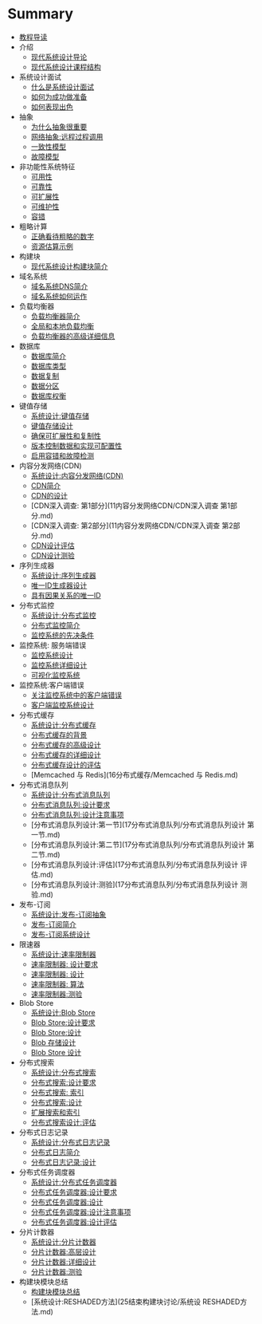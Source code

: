 # Summary

* [教程导读](README.md)
* 介绍
    * [现代系统设计导论](1介绍/现代系统设计导论.md)
    * [现代系统设计课程结构](1介绍/现代系统设计课程结构.md)
* 系统设计面试
    * [什么是系统设计面试](2系统设计面试/什么是系统设计面试.md)
    * [如何为成功做准备](2系统设计面试/如何为成功准备.md)
    * [如何表现出色](2系统设计面试/如何表现出色.md)
* 抽象
    * [为什么抽象很重要](3抽象/为什么抽象很重要.md)
    * [网络抽象:远程过程调用](3抽象/网络抽象远程过程调用.md)
    * [一致性模型](3抽象/一致性模型.md)
    * [故障模型](3抽象/故障模型.md)
* 非功能性系统特征
    * [可用性](4非功能性系统特征/可用性.md)
    * [可靠性](4非功能性系统特征/可靠性.md)
    * [可扩展性](4非功能性系统特征/可扩展性.md)
    * [可维护性](4非功能性系统特征/可维护性.md)
    * [容错](4非功能性系统特征/容错.md)
* 粗略计算
    * [正确看待粗略的数字](5粗略计算/正确看待粗略的数字.md)
    * [资源估算示例](5粗略计算/资源估算示例.md)
* 构建块
    * [现代系统设计构建块简介](6构建块/现代系统设计构建块简介.md)
* 域名系统
    * [域名系统DNS简介](7域名系统/域名系统DNS简介.md)
    * [域名系统如何运作](7域名系统/域名系统如何运作.md)
* 负载均衡器
    * [负载均衡器简介](8负载均衡器/负载均衡器简介.md)
    * [全局和本地负载均衡](8负载均衡器/全局和本地负载均衡.md)
    * [负载均衡器的高级详细信息](8负载均衡器/负载均衡器的高级详细信息.md)
* 数据库
    * [数据库简介](9数据库/数据库简介.md)
    * [数据库类型](9数据库/数据库类型.md)
    * [数据复制](9数据库/数据复制.md)
    * [数据分区](9数据库/数据分区.md)
    * [数据库权衡](9数据库/数据库权衡.md)
* 键值存储
    * [系统设计:键值存储](10键值存储/系统设计键值存储.md)
    * [键值存储设计](10键值存储/键值存储设计.md)
    * [确保可扩展性和复制性](10键值存储/确保可扩展性和复制性.md)
    * [版本控制数据和实现可配置性](10键值存储/版本控制数据和实现可配置性.md)
    * [启用容错和故障检测](10键值存储/启用容错和故障检测.md)
* 内容分发网络(CDN)
    * [系统设计:内容分发网络(CDN)](11内容分发网络CDN/系统设计内容分发网络.md)
    * [CDN简介](11内容分发网络CDN/CDN简介.md)
    * [CDN的设计](11内容分发网络CDN/CDN的设计.md)
    * [CDN深入调查: 第1部分](11内容分发网络CDN/CDN深入调查 第1部分.md)
    * [CDN深入调查: 第2部分](11内容分发网络CDN/CDN深入调查 第2部分.md)
    * [CDN设计评估](11内容分发网络CDN/CDN设计评估.md)
    * [CDN设计测验](11内容分发网络CDN/CDN设计测验.md)
* 序列生成器
    * [系统设计:序列生成器](12定序器/系统设计序列生成器.md)
    * [唯一ID生成器设计](12定序器/唯一ID生成器设计.md)
    * [具有因果关系的唯一ID](12定序器/具有因果关系的唯一ID.md)
* 分布式监控
    * [系统设计:分布式监控](13分布式监控/系统设计分布式监控.md)
    * [分布式监控简介](13分布式监控/分布式监控简介.md)
    * [监控系统的先决条件](13分布式监控/监控系统的先决条件.md)
* 监控系统: 服务端错误
    * [监控系统设计](14分布式监控服务端错误/监控系统设计.md)
    * [监控系统详细设计](14分布式监控服务端错误/监控系统详细设计.md)
    * [可视化监控系统](14分布式监控服务端错/可视化监控系统.md)
* 监控系统:客户端错误
    * [关注监控系统中的客户端错误](15分布式监控客户端错误/关注监控系统中客户端错误.md)
    * [客户端监控系统设计](15分布式监控客户端错误/客户端监控系统设计.md)
* 分布式缓存
    * [系统设计:分布式缓存](16分布式缓存/系统设计分布式缓存.md)
    * [分布式缓存的背景](16分布式缓存/分布式缓存的背景.md)
    * [分布式缓存的高级设计](16分布式缓存/分布式缓存的高级设计.md)
    * [分布式缓存的详细设计](16分布式缓存/分布式缓存的详细设计.md)
    * [分布式缓存设计的评估](16分布式缓存/分布式缓存设计的评估.md)
    * [Memcached 与 Redis](16分布式缓存/Memcached 与 Redis.md)
* 分布式消息队列
    * [系统设计:分布式消息队列](17分布式消息队列/系统设计分布式消息队列.md)
    * [分布式消息队列:设计要求](17分布式消息队列/分布式消息队列设计要求.md)
    * [分布式消息队列:设计注意事项](17分布式消息队列/分布式消息队列的注意事项.md)
    * [分布式消息队列设计:第一节](17分布式消息队列/分布式消息队列设计 第一节.md)
    * [分布式消息队列设计:第二节](17分布式消息队列/分布式消息队列设计 第二节.md)
    * [分布式消息队列设计:评估](17分布式消息队列/分布式消息队列设计 评估.md)
    * [分布式消息队列设计:测验](17分布式消息队列/分布式消息队列设计 测验.md)
* 发布-订阅
    * [系统设计:发布-订阅抽象](18发布订阅/系统设计发布-订阅抽象.md)
    * [发布-订阅简介](18发布订阅/发布订阅简介.md)
    * [发布-订阅系统设计](18发布订阅/发布订阅系统设计.md)
* 限速器
    * [系统设计:速率限制器](19速率限制器/系统设计速率限制器.md)
    * [速率限制器: 设计要求](19速率限制器/速率限制器设计要求.md)
    * [速率限制器: 设计](19速率限制器/速率限制器设计.md)
    * [速率限制器: 算法](19速率限制器/速率限制器算法.md)
    * [速率限制器:测验](19速率限制器/速率限制器测验.md)
* Blob Store
    * [系统设计:Blob Store](20Blob存储/系统设计BlobStore.md)
    * [Blob Store:设计要求](20Blob存储/BlobStore设计要求.md)
    * [Blob Store:设计](20Blob存储/BlobStore设计.md)
    * [Blob 存储设计](20Blob存储/BlobStore设计.md)
    * [Blob Store 设计](20Blob存储/BlobStore设计.md)
* 分布式搜索
    * [系统设计:分布式搜索](21分布式搜索/系统设计分布式搜索.md)
    * [分布式搜索:设计要求](21分布式搜索/分布式搜索设计要求.md)
    * [分布式搜索: 索引](21分布式搜索/分布式搜索索引.md)
    * [分布式搜索:设计](21分布式搜索/分布式搜索设计.md)
    * [扩展搜索和索引](21分布式搜索/扩展搜索和索引.md)
    * [分布式搜索设计:评估](21分布式搜索/分布式搜索设计评估.md)
* 分布式日志记录
    * [系统设计:分布式日志记录](22分布式日志记录/系统设计分布式日志记录.md)
    * [分布式日志简介](22分布式日志记录/分布式日志简介.md)
    * [分布式日志记录:设计](22分布式日志记录/分布式日志记录设计.md)
* 分布式任务调度器
    * [系统设计:分布式任务调度器](23分布式任务调度器/系统设计分布式任务调度器.md)
    * [分布式任务调度器:设计要求](23分布式任务调度器/分布式任务调度器设计要求.md)
    * [分布式任务调度器:设计](23分布式任务调度器/分布式任务调度器设计.md)
    * [分布式任务调度器:设计注意事项](23分布式任务调度器/分布式任务调度器设计注意事项.md)
    * [分布式任务调度器:设计评估](23分布式任务调度器/分布式任务调度器设计评估.md)
* 分片计数器
    * [系统设计:分片计数器](24分片计数器/系统设计分片计数器.md)
    * [分片计数器:高层设计](24分片计数器/分片计数器高层设计.md)
    * [分片计数器:详细设计](24分片计数器/分片计数器详细设计.md)
    * [分片计数器:测验](24分片计数器/分片计数器测验.md)
* 构建块模块总结
    * [构建块模块总结](25结束构建块讨论/构建块模块总结.md)
    * [系统设计:RESHADED方法](25结束构建块讨论/系统设 RESHADED方法.md)

